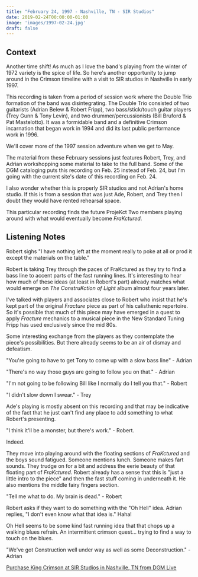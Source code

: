 ```yaml
---
title: "February 24, 1997 - Nashville, TN - SIR Studios"
date: 2019-02-24T00:00:00-01:00
image: 'images/1997-02-24.jpg'
draft: false
---
```


## Context

Another time shift! As much as I love the band's playing from the winter of 1972 variety is the spice of life. So here's another opportunity to jump around in the Crimson timeline with a visit to SIR studios in Nashville in early 1997.

This recording is taken from a period of session work where the Double Trio formation of the band was disintegrating. The Double Trio consisted of two guitarists (Adrian Belew & Robert Fripp), two bass/stick/touch guitar players (Trey Gunn & Tony Levin), and two drummer/percussionists (Bill Bruford & Pat Mastelotto). It was a formidable band and a definitive Crimson incarnation that began work in 1994 and did its last public performance work in 1996. 

We'll cover more of the 1997 session adventure when we get to May. 

The material from these February sessions just features Robert, Trey, and Adrian workshopping some material to take to the full band. Some of the DGM cataloging puts this recording on Feb. 25 instead of Feb. 24, but I'm going with the current site's date of this recording on Feb. 24. 
 
I also wonder whether this is properly SIR studios and not Adrian's home studio. If this is from a session that was just Ade, Robert, and Trey then I doubt they would have rented rehearsal space.

This particular recording finds the future ProjeKct Two members playing around with what would eventually become _FraKctured_. 

## Listening Notes 

Robert sighs "I have nothing left at the moment really to poke at all or prod it except the materials on the table."

Robert is taking Trey through the paces of FraKctured as they try to find a bass line to accent parts of the fast running lines. It's interesting to hear how much of these ideas (at least in Robert's part) already matches what would emerge on _The ConstruKction of Light_ album almost four years later. 

I've talked with players and associates close to Robert who insist that he's kept part of the original _Fracture_ piece as part of his calisthenic repertoire. So it's possible that much of this piece may have emerged in a quest to apply _Fracture_ mechanics to a musical piece in the New Standard Tuning Fripp has used exclusively since the mid 80s.

Some interesting exchange from the players as they contemplate the piece's possibilities. But there already seems to be an air of dismay and defeatism.

"You're going to have to get Tony to come up with a slow bass line" - Adrian

"There's no way those guys are going to follow you on that." - Adrian

"I'm not going to be following Bill like I normally do I tell you that." - Robert 

"I didn't slow down I swear." - Trey

Ade's playing is mostly absent on this recording and that may be indicative of the fact that he just can't find any place to add something to what Robert's presenting.

"I think it'll be a monster, but there's work." - Robert. 

Indeed.

They move into playing around with the floating sections of _FraKctured_ and the boys sound fatigued. Someone mentions lunch. Someone makes fart sounds. They trudge on for a bit and address the eerie beauty of that floating part of _FraKctured_. Robert already has a sense that this is "just a little intro to the piece" and then the fast stuff coming in underneath it. He also mentions the middle fairy fingers section. 

"Tell me what to do. My brain is dead." - Robert

Robert asks if they want to do something with the "Oh Hell" idea. Adrian replies, "I don't even know what that idea is." Haha!

Oh Hell seems to be some kind fast running idea that that chops up a walking blues refrain. An intermittent crimson quest... trying to find a way to touch on the blues.

"We've got Construction well under way as well as some Deconstruction." - Adrian


[Purchase King Crimson at SIR Studios in Nashville, TN from DGM Live](https://dgmlive.com/tour-dates/1716)


